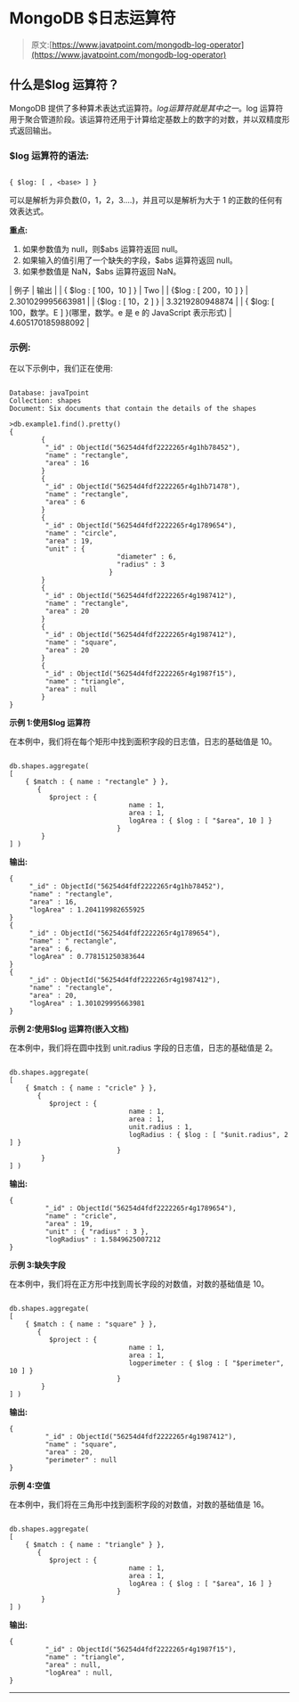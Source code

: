# MongoDB $日志运算符

> 原文:[https://www.javatpoint.com/mongodb-log-operator](https://www.javatpoint.com/mongodb-log-operator)

## 什么是$log 运算符？

MongoDB 提供了多种算术表达式运算符。$log 运算符就是其中之一。$log 运算符用于聚合管道阶段。该运算符还用于计算给定基数上的数字的对数，并以双精度形式返回输出。

### $log 运算符的语法:

```

{ $log: [ , <base> ] } 
```

<number>可以是解析为非负数(0，1，2，3....)，并且可以是解析为大于 1 的正数的任何有效表达式。</number>

**重点:**

1.  如果参数值为 null，则$abs 运算符返回 null。
2.  如果输入的值引用了一个缺失的字段，$abs 运算符返回 null。
3.  如果参数值是 NaN，$abs 运算符返回 NaN。

| 例子 | 输出 |
| { $log : [ 100，10 ] } | Two |
| {$log : [ 200，10 ] } | 2.301029995663981 |
| {$log : [ 10，2 ] } | 3.3219280948874 |
| { $log: [ 100，数学。E ] }(哪里，数学。e 是 e 的 JavaScript 表示形式) | 4.605170185988092 |

### 示例:

在以下示例中，我们正在使用:

```

Database: javaTpoint
Collection: shapes
Document: Six documents that contain the details of the shapes

```

```
>db.example1.find().pretty()
{
        {
         "_id" : ObjectId("56254d4fdf2222265r4g1hb78452"), 
         "name" : "rectangle",
         "area" : 16
        }
        {
         "_id" : ObjectId("56254d4fdf2222265r4g1hb71478"), 
         "name" : "rectangle",
         "area" : 6
        }
        {
         "_id" : ObjectId("56254d4fdf2222265r4g1789654"), 
         "name" : "circle",
         "area" : 19,
         "unit" : { 
                           "diameter" : 6,
                           "radius" : 3
                         }
        }
        {
         "_id" : ObjectId("56254d4fdf2222265r4g1987412"), 
         "name" : "rectangle",
         "area" : 20
        }
        {
         "_id" : ObjectId("56254d4fdf2222265r4g1987412"), 
         "name" : "square",
         "area" : 20
        }
        {
         "_id" : ObjectId("56254d4fdf2222265r4g1987f15"), 
         "name" : "triangle",
         "area" : null
        }
}

```

**示例 1:使用$log 运算符**

在本例中，我们将在每个矩形中找到面积字段的日志值，日志的基础值是 10。

```

db.shapes.aggregate( 
[
    { $match : { name : "rectangle" } },
       {
          $project : { 
                              name : 1,
                              area : 1, 
                              logArea : { $log : [ "$area", 10 ] }
                           }
        }
] )

```

**输出:**

```
{
     "_id" : ObjectId("56254d4fdf2222265r4g1hb78452"), 
     "name" : "rectangle",
     "area" : 16,
     "logArea" : 1.204119982655925
}
{
     "_id" : ObjectId("56254d4fdf2222265r4g1789654"), 
     "name" : " rectangle",
     "area" : 6,
     "logArea" : 0.778151250383644
}
{
     "_id" : ObjectId("56254d4fdf2222265r4g1987412"), 
     "name" : "rectangle",
     "area" : 20,
     "logArea" : 1.301029995663981
} 

```

**示例 2:使用$log 运算符(嵌入文档)**

在本例中，我们将在圆中找到 unit.radius 字段的日志值，日志的基础值是 2。

```

db.shapes.aggregate( 
[
    { $match : { name : "cricle" } },
       {
          $project : { 
                              name : 1,
                              area : 1,
                              unit.radius : 1, 
                              logRadius : { $log : [ "$unit.radius", 2 ] }
                           }
        }
] )

```

**输出:**

```
{
         "_id" : ObjectId("56254d4fdf2222265r4g1789654"), 
         "name" : "cricle",
         "area" : 19,
         "unit" : { "radius" : 3 },
         "logRadius" : 1.5849625007212
}  

```

**示例 3:缺失字段**

在本例中，我们将在正方形中找到周长字段的对数值，对数的基础值是 10。

```

db.shapes.aggregate( 
[
    { $match : { name : "square" } },
       {
          $project : { 
                              name : 1,
                              area : 1, 
                              logperimeter : { $log : [ "$perimeter", 10 ] }
                           }
        }
] )

```

**输出:**

```
{
         "_id" : ObjectId("56254d4fdf2222265r4g1987412"), 
         "name" : "square",
         "area" : 20,
         "perimeter" : null  
}    

```

**示例 4:空值**

在本例中，我们将在三角形中找到面积字段的对数值，对数的基础值是 16。

```

db.shapes.aggregate( 
[
    { $match : { name : "triangle" } },
       {
          $project : { 
                              name : 1,
                              area : 1, 
                              logArea : { $log : [ "$area", 16 ] }
                           }
        }
] )

```

**输出:**

```
{
         "_id" : ObjectId("56254d4fdf2222265r4g1987f15"), 
         "name" : "triangle",
         "area" : null,
         "logArea" : null,
}    

```

* * *